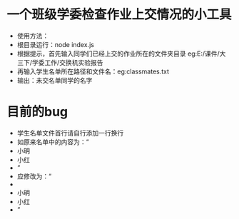 # 一个班级学委检查作业上交情况的小工具
* 使用方法：
* 根目录运行：node index.js
* 根据提示，首先输入同学们已经上交的作业所在的文件夹目录 eg:E:/课件/大
三下/学委工作/交换机实验报告
* 再输入学生名单所在路径和文件名：eg:classmates.txt
* 输出：未交名单同学的名字

# 目前的bug
* 学生名单文件首行请自行添加一行换行
* 如原来名单中的内容为：“
* 小明
* 小红
* ”
* 应修改为：“
* 
* 小明
* 小红
* ”